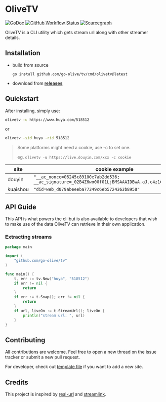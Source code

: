 # OliveTV

[![GoDoc](https://img.shields.io/badge/GoDoc-Reference-blue?style=for-the-badge&logo=go)](https://pkg.go.dev/github.com/go-olive/tv?tab=doc)
[![GitHub Workflow Status](https://img.shields.io/github/workflow/status/go-olive/tv/goreleaser?style=for-the-badge)](https://github.com/go-olive/tv/actions/workflows/release.yml)
[![Sourcegraph](https://img.shields.io/badge/view%20on-Sourcegraph-brightgreen.svg?style=for-the-badge&logo=sourcegraph)](https://sourcegraph.com/github.com/go-olive/tv)

OliveTV is a CLI utility which gets stream url along with other streamer details.

## Installation

* build from source

    `go install github.com/go-olive/tv/cmd/olivetv@latest`

* download from [**releases**](https://github.com/go-olive/tv/releases)

## Quickstart

After installing, simply use:

```sh
olivetv -u https://www.huya.com/518512
```

or

```sh
olivetv -sid huya -rid 518512
```

> Some platforms might need a cookie, use -c to set one.
>
> eg.  `olivetv -u https://live.douyin.com/xxx -c cookie`

| site     | cookie example                                               |
| -------- | ------------------------------------------------------------ |
| douyin   | `"__ac_nonce=06245c89100e7ab2dd536; __ac_signature=_02B4Z6wo00f01LjBMSAAAIDBwA.aJ.c4z1C44TWAAEx696;"` |
| kuaishou | `"did=web_d079abeeeba77349c6eb5724363b8958"` |

## API Guide

This API is what powers the cli but is also available to developers that wish to make use of the data OliveTV can retrieve in their own application.

### Extracting streams

```go
package main

import (
	"github.com/go-olive/tv"
)

func main() {
	t, err := tv.New("huya", "518512")
	if err != nil {
		return
	}
	if err := t.Snap(); err != nil {
		return
	}
	if url, liveOn := t.StreamUrl(); liveOn {
		println("stream url: ", url)
	}
}

```

## Contributing

All contributions are welcome. Feel free to open a new thread on the issue tracker or submit a new pull request.

For developer, check out [template file](template.go) if you want to add a new site.

## Credits

This project is inspired by [real-url](https://github.com/wbt5/real-url) and [streamlink](https://github.com/streamlink/streamlink).
